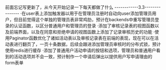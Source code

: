 前面忘记写更新了，从今天开始记录一下每天都做了什么
------------3.3---------------
·在user表上添加触发器以用于在管理员注册时自动向user添加管理员用户，但目前觉得这个单独的管理员表非常鸡肋，预计在backends中重写管理员登录的认证函数，以区分普通用户和管理员的登录
·添加了审核记录表的视图函数以及前端界面，以及在同意和拒绝申请的视图函数上添加了记录审核历史的功能
·使用Paginator函数优化了诸如活动表以及审核记录表在前端的表现，现在可以在活动表进行翻页了，一页十条数据，后续会跟进添加管理员审核时的分布式锁，预计使用redis进行缓存
·添加了普通用户活动申请的按钮和选项，管理员和普通用户看到的活动选项并不会一致，预计制作一个申请后弹出以提供用户写申请理由的form表单
